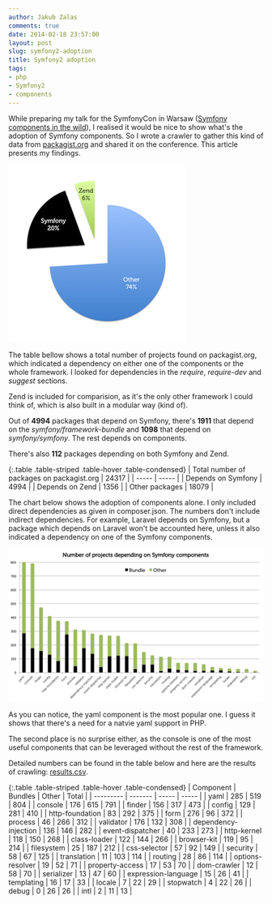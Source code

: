 ```yaml
---
author: Jakub Zalas
comments: true
date: 2014-02-18 23:57:00
layout: post
slug: symfony2-adoption
title: Symfony2 adoption
tags:
- php
- Symfony2
- components
---
```


While preparing my talk for the SymfonyCon in Warsaw ([Symfony components in the wild](https://speakerdeck.com/jakzal/symfony-components-in-the-wild-symfonycon-2013)),
I realised it would be nice to show what's the adoption of Symfony components. So I wrote a crawler to
gather this kind of data from [packagist.org](https://packagist.org/) and shared it on the conference. This article presents my findings.

<div class="pull-left">
    <a href="/uploads/wp/2014/02/projects-on-packagist.org.png"><img src="/uploads/wp/2014/02/projects-on-packagist.org-350x350.png" title="Projects on packagist.org" alt="Projects on packagist.org" class="img-responsive" /></a>
</div>

The table bellow shows a total number of projects found on packagist.org, which indicated a dependency
on either one of the components or the whole framework. I looked for dependencies in the *require*, *require-dev* and *suggest*
sections.

Zend is included for comparision, as it's the only other framework I could think of,
which is also built in a modular way (kind of).

Out of **4994** packages that depend on Symfony,
there's **1911** that depend on the *symfony/framework-bundle* and **1098** that depend on *symfony/symfony*.
The rest depends on components.

There's also **112** packages depending on both Symfony and Zend.

{:.table .table-striped .table-hover .table-condensed}
| Total number of packages on packagist.org | 24317 |
| ----- | ----- |
| Depends on Symfony | 4994 |
| Depends on Zend | 1356 |
| Other packages | 18079 |

The chart below shows the adoption of components alone. I only included direct dependencies as given in composer.json.
The numbers don't include indirect dependencies. For example, Laravel depends on Symfony, but a package which depends
on Laravel won't be accounted here, unless it also indicated a dependency on one of the Symfony components.

<div class="text-center">
    <a href="/uploads/wp/2014/02/symfony-components-adoption.png"><img src="/uploads/wp/2014/02/symfony-components-adoption.png" title="Symfony components adoption" alt="Symfony components adoption" class="img-responsive" /></a>
</div>

As you can notice, the yaml component is the most popular one. I guess it shows that there's a need for
a natvie yaml support in PHP.

The second place is no surprise either, as the console is one of the most useful
components that can be leveraged without the rest of the framework.

Detailed numbers can be found in the table below and here are the results of crawling: [results.csv](/uploads/wp/2014/02/results.csv).

{:.table .table-striped .table-hover .table-condensed}
| Component | Bundles | Other | Total |
| --------- | ------- | ----- | ----- |
| yaml | 285 | 519 | 804 |
| console | 176 | 615 | 791 |
| finder | 156 | 317 | 473 |
| config | 129 | 281 | 410 |
| http-foundation | 83 | 292 | 375 |
| form | 276 | 96 | 372 |
| process | 46 | 266 | 312 |
| validator | 176 | 132 | 308 |
| dependency-injection | 136 | 146 | 282 |
| event-dispatcher | 40 | 233 | 273 |
| http-kernel | 118 | 150 | 268 |
| class-loader | 122 | 144 | 266 |
| browser-kit | 119 | 95 | 214 |
| filesystem | 25 | 187 | 212 |
| css-selector | 57 | 92 | 149 |
| security | 58 | 67 | 125 |
| translation | 11 | 103 | 114 |
| routing | 28 | 86 | 114 |
| options-resolver | 19 | 52 | 71 |
| property-access | 17 | 53 | 70 |
| dom-crawler | 12 | 58 | 70 |
| serializer | 13 | 47 | 60 |
| expression-language | 15 | 26 | 41 |
| templating | 16 | 17 | 33 |
| locale | 7 | 22 | 29 |
| stopwatch | 4 | 22 | 26 |
| debug | 0 | 26 | 26 |
| intl | 2 | 11 | 13 |

